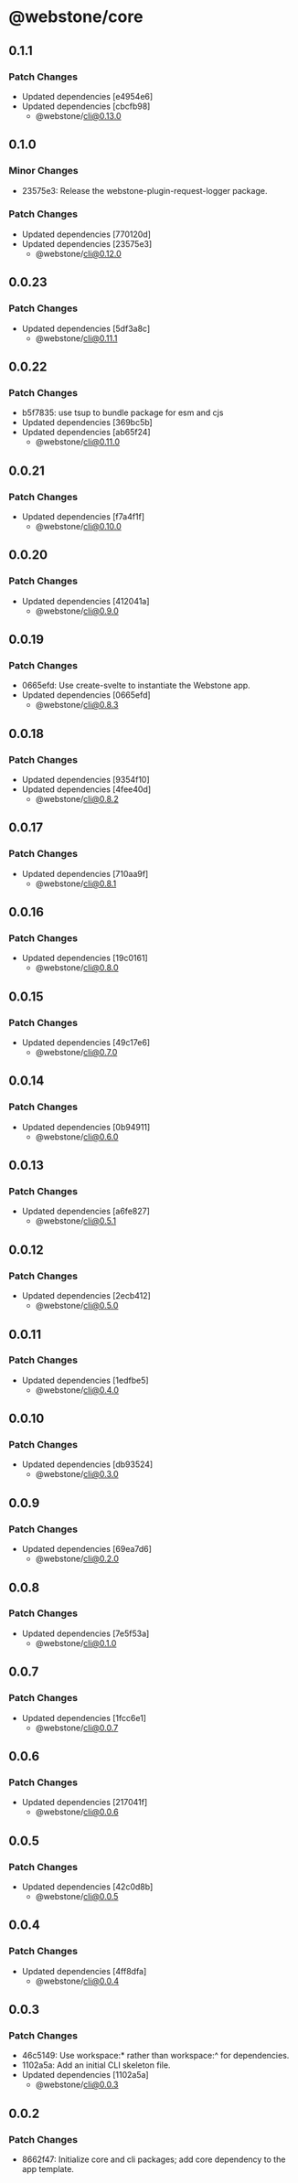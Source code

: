 # @webstone/core

## 0.1.1

### Patch Changes

- Updated dependencies [e4954e6]
- Updated dependencies [cbcfb98]
  - @webstone/cli@0.13.0

## 0.1.0

### Minor Changes

- 23575e3: Release the webstone-plugin-request-logger package.

### Patch Changes

- Updated dependencies [770120d]
- Updated dependencies [23575e3]
  - @webstone/cli@0.12.0

## 0.0.23

### Patch Changes

- Updated dependencies [5df3a8c]
  - @webstone/cli@0.11.1

## 0.0.22

### Patch Changes

- b5f7835: use tsup to bundle package for esm and cjs
- Updated dependencies [369bc5b]
- Updated dependencies [ab65f24]
  - @webstone/cli@0.11.0

## 0.0.21

### Patch Changes

- Updated dependencies [f7a4f1f]
  - @webstone/cli@0.10.0

## 0.0.20

### Patch Changes

- Updated dependencies [412041a]
  - @webstone/cli@0.9.0

## 0.0.19

### Patch Changes

- 0665efd: Use create-svelte to instantiate the Webstone app.
- Updated dependencies [0665efd]
  - @webstone/cli@0.8.3

## 0.0.18

### Patch Changes

- Updated dependencies [9354f10]
- Updated dependencies [4fee40d]
  - @webstone/cli@0.8.2

## 0.0.17

### Patch Changes

- Updated dependencies [710aa9f]
  - @webstone/cli@0.8.1

## 0.0.16

### Patch Changes

- Updated dependencies [19c0161]
  - @webstone/cli@0.8.0

## 0.0.15

### Patch Changes

- Updated dependencies [49c17e6]
  - @webstone/cli@0.7.0

## 0.0.14

### Patch Changes

- Updated dependencies [0b94911]
  - @webstone/cli@0.6.0

## 0.0.13

### Patch Changes

- Updated dependencies [a6fe827]
  - @webstone/cli@0.5.1

## 0.0.12

### Patch Changes

- Updated dependencies [2ecb412]
  - @webstone/cli@0.5.0

## 0.0.11

### Patch Changes

- Updated dependencies [1edfbe5]
  - @webstone/cli@0.4.0

## 0.0.10

### Patch Changes

- Updated dependencies [db93524]
  - @webstone/cli@0.3.0

## 0.0.9

### Patch Changes

- Updated dependencies [69ea7d6]
  - @webstone/cli@0.2.0

## 0.0.8

### Patch Changes

- Updated dependencies [7e5f53a]
  - @webstone/cli@0.1.0

## 0.0.7

### Patch Changes

- Updated dependencies [1fcc6e1]
  - @webstone/cli@0.0.7

## 0.0.6

### Patch Changes

- Updated dependencies [217041f]
  - @webstone/cli@0.0.6

## 0.0.5

### Patch Changes

- Updated dependencies [42c0d8b]
  - @webstone/cli@0.0.5

## 0.0.4

### Patch Changes

- Updated dependencies [4ff8dfa]
  - @webstone/cli@0.0.4

## 0.0.3

### Patch Changes

- 46c5149: Use workspace:\* rather than workspace:^ for dependencies.
- 1102a5a: Add an initial CLI skeleton file.
- Updated dependencies [1102a5a]
  - @webstone/cli@0.0.3

## 0.0.2

### Patch Changes

- 8662f47: Initialize core and cli packages; add core dependency to the app template.
